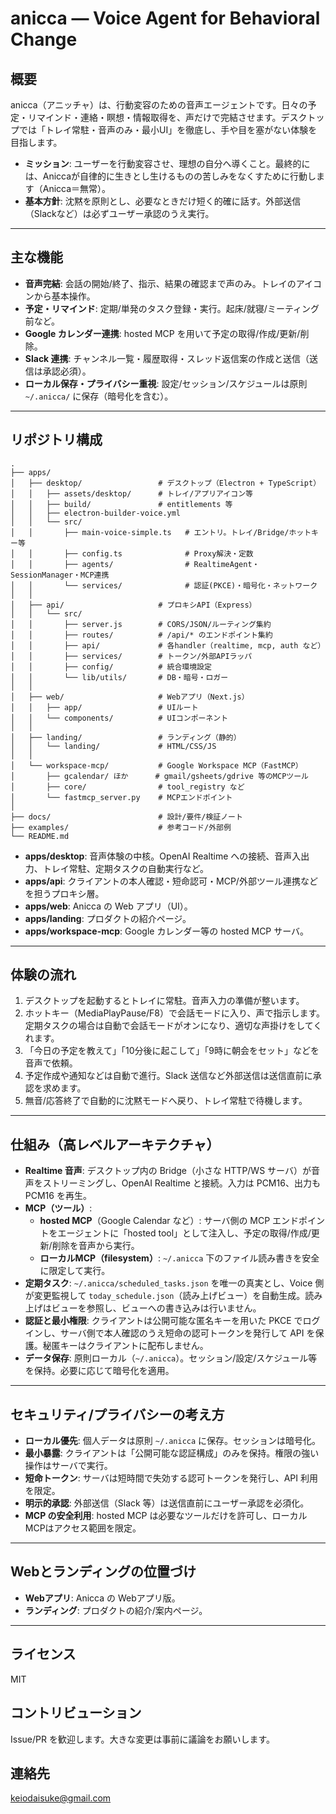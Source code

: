 # anicca — Voice Agent for Behavioral Change

## 概要
anicca（アニッチャ）は、行動変容のための音声エージェントです。日々の予定・リマインド・連絡・瞑想・情報取得を、声だけで完結させます。デスクトップでは「トレイ常駐・音声のみ・最小UI」を徹底し、手や目を塞がない体験を目指します。

- **ミッション**: ユーザーを行動変容させ、理想の自分へ導くこと。最終的には、Aniccaが自律的に生きとし生けるものの苦しみをなくすために行動します（Anicca＝無常）。
- **基本方針**: 沈黙を原則とし、必要なときだけ短く的確に話す。外部送信（Slackなど）は必ずユーザー承認のうえ実行。
---

## 主な機能
- **音声完結**: 会話の開始/終了、指示、結果の確認まで声のみ。トレイのアイコンから基本操作。
- **予定・リマインド**: 定期/単発のタスク登録・実行。起床/就寝/ミーティング前など。
- **Google カレンダー連携**: hosted MCP を用いて予定の取得/作成/更新/削除。
- **Slack 連携**: チャンネル一覧・履歴取得・スレッド返信案の作成と送信（送信は承認必須）。
- **ローカル保存・プライバシー重視**: 設定/セッション/スケジュールは原則 `~/.anicca/` に保存（暗号化を含む）。

---

## リポジトリ構成
```
.
├── apps/
│   ├── desktop/                 # デスクトップ（Electron + TypeScript）
│   │   ├── assets/desktop/      # トレイ/アプリアイコン等
│   │   ├── build/               # entitlements 等
│   │   ├── electron-builder-voice.yml
│   │   └── src/
│   │       ├── main-voice-simple.ts   # エントリ。トレイ/Bridge/ホットキー等
│   │       ├── config.ts              # Proxy解決・定数
│   │       ├── agents/                # RealtimeAgent・SessionManager・MCP連携
│   │       └── services/              # 認証(PKCE)・暗号化・ネットワーク
│   │
│   ├── api/                     # プロキシAPI（Express）
│   │   └── src/
│   │       ├── server.js        # CORS/JSON/ルーティング集約
│   │       ├── routes/          # /api/* のエンドポイント集約
│   │       ├── api/             # 各handler（realtime, mcp, auth など）
│   │       ├── services/        # トークン/外部APIラッパ
│   │       ├── config/          # 統合環境設定
│   │       └── lib/utils/       # DB・暗号・ロガー
│   │
│   ├── web/                     # Webアプリ（Next.js）
│   │   ├── app/                 # UIルート
│   │   └── components/          # UIコンポーネント
│   │
│   ├── landing/                 # ランディング（静的）
│   │   └── landing/             # HTML/CSS/JS
│   │
│   └── workspace-mcp/           # Google Workspace MCP（FastMCP）
│       ├── gcalendar/ ほか      # gmail/gsheets/gdrive 等のMCPツール
│       ├── core/                # tool_registry など
│       └── fastmcp_server.py    # MCPエンドポイント
│
├── docs/                        # 設計/要件/検証ノート
├── examples/                    # 参考コード/外部例
└── README.md
```

- **apps/desktop**: 音声体験の中核。OpenAI Realtime への接続、音声入出力、トレイ常駐、定期タスクの自動実行など。
- **apps/api**: クライアントの本人確認・短命認可・MCP/外部ツール連携などを担うプロキシ層。
- **apps/web**: Anicca の Web アプリ（UI）。
- **apps/landing**: プロダクトの紹介ページ。
- **apps/workspace-mcp**: Google カレンダー等の hosted MCP サーバ。

---

## 体験の流れ
1. デスクトップを起動するとトレイに常駐。音声入力の準備が整います。
2. ホットキー（MediaPlayPause/F8）で会話モードに入り、声で指示します。定期タスクの場合は自動で会話モードがオンになり、適切な声掛けをしてくれます。
3. 「今日の予定を教えて」「10分後に起こして」「9時に朝会をセット」などを音声で依頼。
4. 予定作成や通知などは自動で進行。Slack 送信など外部送信は送信直前に承認を求めます。
5. 無音/応答終了で自動的に沈黙モードへ戻り、トレイ常駐で待機します。

---

## 仕組み（高レベルアーキテクチャ）
- **Realtime 音声**: デスクトップ内の Bridge（小さな HTTP/WS サーバ）が音声をストリーミングし、OpenAI Realtime と接続。入力は PCM16、出力も PCM16 を再生。
- **MCP（ツール）**:  
  - **hosted MCP**（Google Calendar など）: サーバ側の MCP エンドポイントをエージェントに「hosted tool」として注入し、予定の取得/作成/更新/削除を音声から実行。  
  - **ローカルMCP（filesystem）**: `~/.anicca` 下のファイル読み書きを安全に限定して実行。
- **定期タスク**: `~/.anicca/scheduled_tasks.json` を唯一の真実とし、Voice 側が変更監視して `today_schedule.json`（読み上げビュー）を自動生成。読み上げはビューを参照し、ビューへの書き込みは行いません。
- **認証と最小権限**: クライアントは公開可能な匿名キーを用いた PKCE でログインし、サーバ側で本人確認のうえ短命の認可トークンを発行して API を保護。秘匿キーはクライアントに配布しません。
- **データ保存**: 原則ローカル（`~/.anicca`）。セッション/設定/スケジュール等を保持。必要に応じて暗号化を適用。

---

## セキュリティ/プライバシーの考え方
- **ローカル優先**: 個人データは原則 `~/.anicca` に保存。セッションは暗号化。
- **最小暴露**: クライアントは「公開可能な認証構成」のみを保持。権限の強い操作はサーバで実行。
- **短命トークン**: サーバは短時間で失効する認可トークンを発行し、API 利用を限定。
- **明示的承認**: 外部送信（Slack 等）は送信直前にユーザー承認を必須化。
- **MCP の安全利用**: hosted MCP は必要なツールだけを許可し、ローカルMCPはアクセス範囲を限定。

---

## Webとランディングの位置づけ
- **Webアプリ**: Anicca の Webアプリ版。
- **ランディング**: プロダクトの紹介/案内ページ。

---

## ライセンス
MIT

## コントリビューション
Issue/PR を歓迎します。大きな変更は事前に議論をお願いします。

## 連絡先
keiodaisuke@gmail.com
